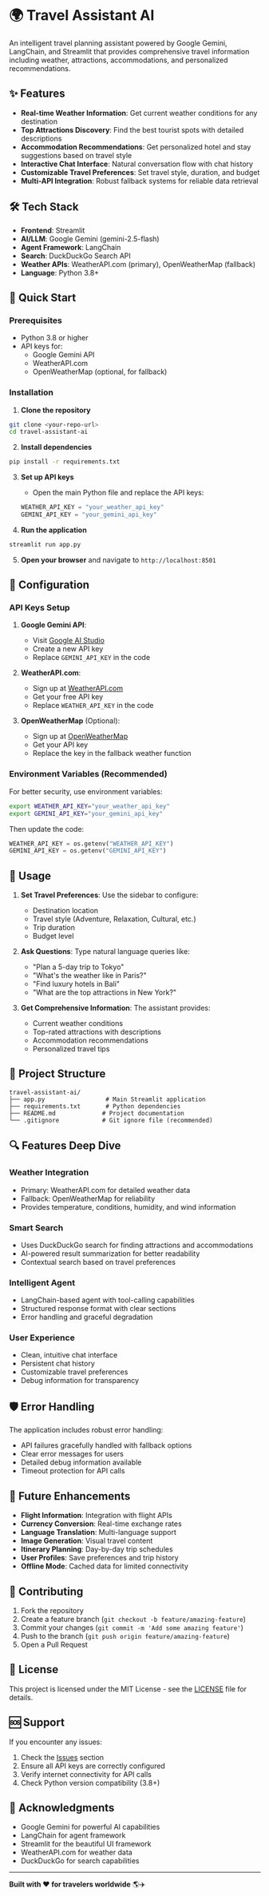 # 🌍 Travel Assistant AI

An intelligent travel planning assistant powered by Google Gemini, LangChain, and Streamlit that provides comprehensive travel information including weather, attractions, accommodations, and personalized recommendations.

## ✨ Features

- **Real-time Weather Information**: Get current weather conditions for any destination
- **Top Attractions Discovery**: Find the best tourist spots with detailed descriptions
- **Accommodation Recommendations**: Get personalized hotel and stay suggestions based on travel style
- **Interactive Chat Interface**: Natural conversation flow with chat history
- **Customizable Travel Preferences**: Set travel style, duration, and budget
- **Multi-API Integration**: Robust fallback systems for reliable data retrieval

## 🛠️ Tech Stack

- **Frontend**: Streamlit
- **AI/LLM**: Google Gemini (gemini-2.5-flash)
- **Agent Framework**: LangChain
- **Search**: DuckDuckGo Search API
- **Weather APIs**: WeatherAPI.com (primary), OpenWeatherMap (fallback)
- **Language**: Python 3.8+

## 🚀 Quick Start

### Prerequisites

- Python 3.8 or higher
- API keys for:
  - Google Gemini API
  - WeatherAPI.com
  - OpenWeatherMap (optional, for fallback)

### Installation

1. **Clone the repository**
```bash
git clone <your-repo-url>
cd travel-assistant-ai
```

2. **Install dependencies**
```bash
pip install -r requirements.txt
```

3. **Set up API keys**
   - Open the main Python file and replace the API keys:
   ```python
   WEATHER_API_KEY = "your_weather_api_key"
   GEMINI_API_KEY = "your_gemini_api_key"
   ```

4. **Run the application**
```bash
streamlit run app.py
```

5. **Open your browser** and navigate to `http://localhost:8501`

## 🔧 Configuration

### API Keys Setup

1. **Google Gemini API**:
   - Visit [Google AI Studio](https://makersuite.google.com/app/apikey)
   - Create a new API key
   - Replace `GEMINI_API_KEY` in the code

2. **WeatherAPI.com**:
   - Sign up at [WeatherAPI.com](https://www.weatherapi.com/)
   - Get your free API key
   - Replace `WEATHER_API_KEY` in the code

3. **OpenWeatherMap** (Optional):
   - Sign up at [OpenWeatherMap](https://openweathermap.org/api)
   - Get your API key
   - Replace the key in the fallback weather function

### Environment Variables (Recommended)

For better security, use environment variables:

```bash
export WEATHER_API_KEY="your_weather_api_key"
export GEMINI_API_KEY="your_gemini_api_key"
```

Then update the code:
```python
WEATHER_API_KEY = os.getenv("WEATHER_API_KEY")
GEMINI_API_KEY = os.getenv("GEMINI_API_KEY")
```

## 🎯 Usage

1. **Set Travel Preferences**: Use the sidebar to configure:
   - Destination location
   - Travel style (Adventure, Relaxation, Cultural, etc.)
   - Trip duration
   - Budget level

2. **Ask Questions**: Type natural language queries like:
   - "Plan a 5-day trip to Tokyo"
   - "What's the weather like in Paris?"
   - "Find luxury hotels in Bali"
   - "What are the top attractions in New York?"

3. **Get Comprehensive Information**: The assistant provides:
   - Current weather conditions
   - Top-rated attractions with descriptions
   - Accommodation recommendations
   - Personalized travel tips

## 📁 Project Structure

```
travel-assistant-ai/
├── app.py                 # Main Streamlit application
├── requirements.txt       # Python dependencies
├── README.md             # Project documentation
└── .gitignore            # Git ignore file (recommended)
```

## 🔍 Features Deep Dive

### Weather Integration
- Primary: WeatherAPI.com for detailed weather data
- Fallback: OpenWeatherMap for reliability
- Provides temperature, conditions, humidity, and wind information

### Smart Search
- Uses DuckDuckGo search for finding attractions and accommodations
- AI-powered result summarization for better readability
- Contextual search based on travel preferences

### Intelligent Agent
- LangChain-based agent with tool-calling capabilities
- Structured response format with clear sections
- Error handling and graceful degradation

### User Experience
- Clean, intuitive chat interface
- Persistent chat history
- Customizable travel preferences
- Debug information for transparency

## 🛡️ Error Handling

The application includes robust error handling:
- API failures gracefully handled with fallback options
- Clear error messages for users
- Detailed debug information available
- Timeout protection for API calls

## 🔮 Future Enhancements

- **Flight Information**: Integration with flight APIs
- **Currency Conversion**: Real-time exchange rates
- **Language Translation**: Multi-language support
- **Image Generation**: Visual travel content
- **Itinerary Planning**: Day-by-day trip schedules
- **User Profiles**: Save preferences and trip history
- **Offline Mode**: Cached data for limited connectivity

## 🤝 Contributing

1. Fork the repository
2. Create a feature branch (`git checkout -b feature/amazing-feature`)
3. Commit your changes (`git commit -m 'Add some amazing feature'`)
4. Push to the branch (`git push origin feature/amazing-feature`)
5. Open a Pull Request

## 📄 License

This project is licensed under the MIT License - see the [LICENSE](LICENSE) file for details.

## 🆘 Support

If you encounter any issues:

1. Check the [Issues](https://github.com/your-username/travel-assistant-ai/issues) section
2. Ensure all API keys are correctly configured
3. Verify internet connectivity for API calls
4. Check Python version compatibility (3.8+)

## 🙏 Acknowledgments

- Google Gemini for powerful AI capabilities
- LangChain for agent framework
- Streamlit for the beautiful UI framework
- WeatherAPI.com for weather data
- DuckDuckGo for search capabilities

---

**Built with ❤️ for travelers worldwide** 🌎✈️